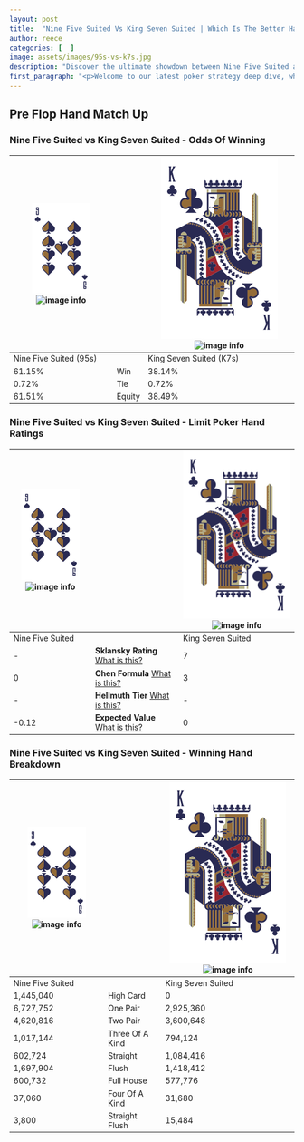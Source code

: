 ```yaml
---
layout: post
title:  "Nine Five Suited Vs King Seven Suited | Which Is The Better Hand In Poker? A Complete Guide"
author: reece
categories: [  ]
image: assets/images/95s-vs-k7s.jpg
description: "Discover the ultimate showdown between Nine Five Suited and King Seven Suited in poker! Uncover the odds, strategies, and scenarios where one hand triumphs over the other. Get ready to up your poker game with this thrilling analysis."
first_paragraph: "<p>Welcome to our latest poker strategy deep dive, where we're pitting two distinct hands against each other in a high-stakes showdown: Nine Five Suited vs King Seven Suited.</p><p>In the dynamic world of poker, every decision counts, and knowing which hand holds the upper hand is key to your success at the table.</p><p>In this article, we'll dissect these two hands, explore the scenarios where one dominates the other, and equip you with the knowledge to make strategic choices that can tip the odds in your favor.</p><p>Get ready to unravel the intriguing dynamics of these poker hands and elevate your game to new heights.</p>"
---
```




[comment]: # (sp0)

## Pre Flop Hand Match Up

<div class="table hand-ratings" markdown="1"> 



### Nine Five Suited vs King Seven Suited - Odds Of Winning


    
| ![image info](assets/images/hand1/9.png) ![image info](assets/images/hand1/5s.png) |  | ![image info](assets/images/hand2/K.png) ![image info](assets/images/hand2/7s.png) |
| -------- | -------- | -------- |
| Nine Five Suited (95s) |  | King Seven Suited (K7s) |
| 61.15% | Win | 38.14% |
| 0.72% | Tie | 0.72% |
| 61.51% | Equity | 38.49% |




[comment]: # (sp1)



### Nine Five Suited vs King Seven Suited - Limit Poker Hand Ratings


    
| ![image info](assets/images/hand1/9.png) ![image info](assets/images/hand1/5s.png) |  | ![image info](assets/images/hand2/K.png) ![image info](assets/images/hand2/7s.png) |
| -------- | -------- | -------- |
| Nine Five Suited |  | King Seven Suited |
| - | **Sklansky Rating** [What is this?](/sklansky-rating-explained) | 7 |
| 0 | **Chen Formula** [What is this?](/chen-formula-explained) | 3 |
| - | **Hellmuth Tier** [What is this?](/Hellmuth-tier-explained) | - |
| -0.12 | **Expected Value** [What is this?](/expected-value-explained) | 0 |




[comment]: # (sp2)



### Nine Five Suited vs King Seven Suited - Winning Hand Breakdown


    
| ![image info](assets/images/hand1/9.png) ![image info](assets/images/hand1/5s.png) |  | ![image info](assets/images/hand2/K.png) ![image info](assets/images/hand2/7s.png) |
| -------- | -------- | -------- |
| Nine Five Suited |  | King Seven Suited |
| 1,445,040 | High Card | 0 |
| 6,727,752 | One Pair | 2,925,360 |
| 4,620,816 | Two Pair | 3,600,648 |
| 1,017,144 | Three Of A Kind | 794,124 |
| 602,724 | Straight | 1,084,416 |
| 1,697,904 | Flush | 1,418,412 |
| 600,732 | Full House | 577,776 |
| 37,060 | Four Of A Kind | 31,680 |
| 3,800 | Straight Flush | 15,484 |




[comment]: # (sp3)



</div>

[comment]: # (sp4)



[comment]: # (sp5)


